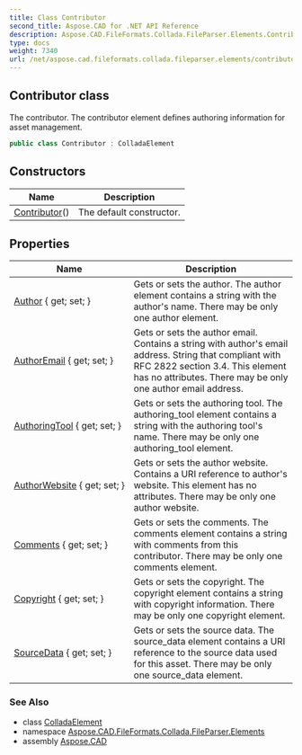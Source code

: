 ```yaml
---
title: Class Contributor
second_title: Aspose.CAD for .NET API Reference
description: Aspose.CAD.FileFormats.Collada.FileParser.Elements.Contributor class. The contributor. The contributor element defines authoring information for asset management
type: docs
weight: 7340
url: /net/aspose.cad.fileformats.collada.fileparser.elements/contributor/
---
```

## Contributor class

The contributor. The contributor element defines authoring information for asset management.

```csharp
public class Contributor : ColladaElement
```

## Constructors

| Name | Description |
| --- | --- |
| [Contributor](contributor/)() | The default constructor. |

## Properties

| Name | Description |
| --- | --- |
| [Author](../../aspose.cad.fileformats.collada.fileparser.elements/contributor/author/) { get; set; } | Gets or sets the author. The author element contains a string with the author's name. There may be only one author element. |
| [AuthorEmail](../../aspose.cad.fileformats.collada.fileparser.elements/contributor/authoremail/) { get; set; } | Gets or sets the author email. Contains a string with author's email address. String that compliant with RFC 2822 section 3.4. This element has no attributes. There may be only one author email address. |
| [AuthoringTool](../../aspose.cad.fileformats.collada.fileparser.elements/contributor/authoringtool/) { get; set; } | Gets or sets the authoring tool. The authoring_tool element contains a string with the authoring tool's name. There may be only one authoring_tool element. |
| [AuthorWebsite](../../aspose.cad.fileformats.collada.fileparser.elements/contributor/authorwebsite/) { get; set; } | Gets or sets the author website. Contains a URI reference to author's website. This element has no attributes. There may be only one author website. |
| [Comments](../../aspose.cad.fileformats.collada.fileparser.elements/contributor/comments/) { get; set; } | Gets or sets the comments. The comments element contains a string with comments from this contributor. There may be only one comments element. |
| [Copyright](../../aspose.cad.fileformats.collada.fileparser.elements/contributor/copyright/) { get; set; } | Gets or sets the copyright. The copyright element contains a string with copyright information. There may be only one copyright element. |
| [SourceData](../../aspose.cad.fileformats.collada.fileparser.elements/contributor/sourcedata/) { get; set; } | Gets or sets the source data. The source_data element contains a URI reference to the source data used for this asset. There may be only one source_data element. |

### See Also

* class [ColladaElement](../colladaelement/)
* namespace [Aspose.CAD.FileFormats.Collada.FileParser.Elements](../../aspose.cad.fileformats.collada.fileparser.elements/)
* assembly [Aspose.CAD](../../)


